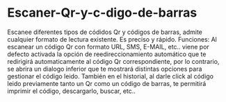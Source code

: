 # Escaner-Qr-y-c-digo-de-barras
Escanee diferentes tipos de códidos Qr y códigos de barras, admite cualquier formato de lectura existente. Es preciso y rápido.  Funciones:  Al escanear un código Qr con formato URL, SMS, E-MAIL, etc.. viene por defecto activada la opción de reedireccionamiento automático que te redirigirá automaticamente al código Qr correspondiente, por lo contrario, se abrira un dialogo inferior que te mostrará distintas opciones para gestionar el código leido.  También en el historial, al darle click al código leido previamente tanto un Qr como un código de barras, te permitirá imprimir el código, descargarlo, buscar, etc..
